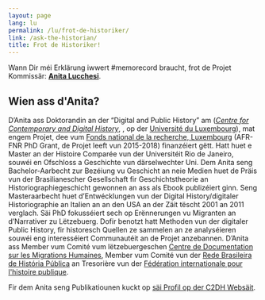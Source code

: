 ```yaml
---
layout: page
lang: lu
permalink: /lu/frot-de-historiker/
link: /ask-the-historian/
title: Frot de Historiker!
---
```


Wann Dir méi Erklärung iwwert #memorecord braucht, frot de Projet Kommissär: [**Anita Lucchesi**](mailto:memorecord@uni.lu).

<!-- more -->

## Wien ass d'Anita?

D’Anita ass Doktorandin an der “Digital and Public History” am  ([*Centre for Contemporary and Digital History*](https://www.c2dh.uni.lu/), , op der [Université du Luxembourg](https://www.uni.lu/)), mat engem Projet, dee vum [Fonds national de la recherche, Luxembourg](https://www.fnr.lu) (AFR-FNR PhD Grant, de Projet leeft vun 2015-2018) finanzéiert gëtt. Hatt huet e Master an der Histoire Comparée vun der Universitéit Rio de Janeiro, souwéi en Ofschloss a Geschichte vun därselwechter Uni. Dem Anita seng Bachelor-Aarbecht zur Bezéiung vu Geschicht an neie Medien huet de Präis vun der Brasilianescher Gesellschaft fir Geschichtstheorie an Historiographiegeschicht gewonnen an ass als Ebook publizéiert ginn. Seng Masteraarbecht huet d’Entwécklungen vun der Digital History/digitaler Historiographie an Italien an an den USA an der Zäit tëscht 2001 an 2011 verglach. Säi PhD fokusséiert sech op Erënnerungen vu Migranten an d’Narrativer zu Lëtzebuerg. Dofir benotzt hatt Methoden vun der digitaler Public History, fir historesch Quellen ze sammelen an ze analyséieren souwéi eng interesséiert Communautéit an de Projet anzebannen. D’Anita ass Member vum Comité vum lëtzebuergeschen [Centre de Documentation sur les Migrations Humaines](https://www.cdmh.lu), Member vum Comité vun der [Rede Brasileira de História Pública](http://historiapublica.com.br/) an Tresorière vun der [Fédération internationale pour l'histoire publique](http://ifph.hypotheses.org/).

Fir dem Anita seng Publikatiounen kuckt op [säi Profil op der C2DH Websäit](https://www.c2dh.uni.lu/people/anita-lucchesi).
